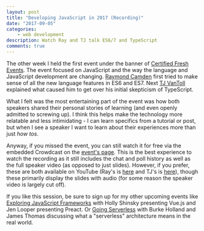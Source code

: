 ```yaml
---
layout: post
title: "Developing JavaScript in 2017 (Recording)"
date: "2017-09-05"
categories:
    - web development
description: Watch Ray and TJ talk ES6/7 and TypeScript
comments: true
---
```


The other week I held the first event under the banner of [Certified Fresh Events](http://certifiedfreshevents.com/). The event focused on JavaScript and the way the language and JavaScript development are changing. [Raymond Camden](https://www.raymondcamden.com/) first tried to make sense of all the new language features in ES6 and ES7. Next [TJ VanToll](https://twitter.com/tjvantoll) explained what caused him to get over his initial skepticism of TypeScript.<!--more-->

What I felt was the most entertaining part of the event was how both speakers shared their personal stories of learning (and even openly admitted to screwing up). I think this helps make the technology more relatable and less intimidating - I can learn specifics from a tutorial or post, but when I see a speaker I want to learn about their experiences more than just _how tos_.

Anyway, if you missed the event, you can still watch it for free via the embedded Crowdcast on the [event's page](https://certifiedfreshevents.com/events/javascript-2017/). This is the best experience to watch the recording as it still includes the chat and poll history as well as the full speaker video (as opposed to just slides). However, if you prefer, these are both available on YouTube (Ray's is [here](https://www.youtube.com/watch?v=U-JKKm_Kl3w&t=94s) and TJ's is [here](https://www.youtube.com/watch?v=d6q5zIu6nGE&t=23s)), though these primarily display the slides with audio (for some reason the speaker video is largely cut off).

If you like this session, be sure to sign up for my other upcoming events like [Exploring JavaScript Frameworks](https://certifiedfreshevents.com/events/exploring-javascript-frameworks/) with Holly Shinsky presenting Vue.js and Jen Looper presenting Preact. Or [Going Serverless](https://certifiedfreshevents.com/events/going-serverless/) with Burke Holland and James Thomas discussing what a "serverless" architecture means in the real world.